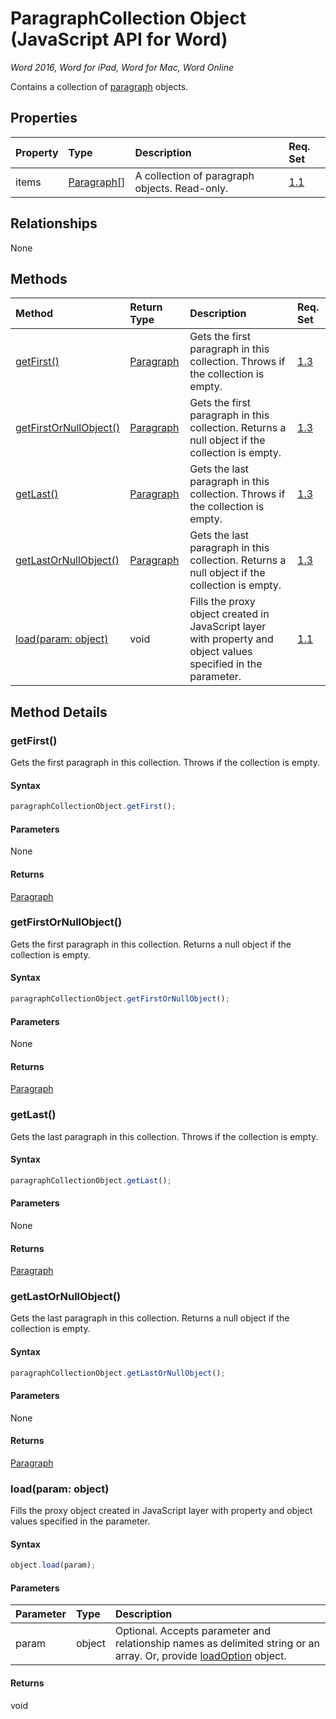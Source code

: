 # ParagraphCollection Object (JavaScript API for Word)

_Word 2016, Word for iPad, Word for Mac, Word Online_

Contains a collection of [paragraph](paragraph.md) objects.

## Properties

| Property	   | Type	|Description| Req. Set|
|:---------------|:--------|:----------|:----|
|items|[Paragraph[]](paragraph.md)|A collection of paragraph objects. Read-only.|[1.1](../requirement-sets/word-api-requirement-sets.md)|

## Relationships
None


## Methods

| Method		   | Return Type	|Description| Req. Set|
|:---------------|:--------|:----------|:----|
|[getFirst()](#getfirst)|[Paragraph](paragraph.md)|Gets the first paragraph in this collection. Throws if the collection is empty.|[1.3](../requirement-sets/word-api-requirement-sets.md)|
|[getFirstOrNullObject()](#getfirstornullobject)|[Paragraph](paragraph.md)|Gets the first paragraph in this collection. Returns a null object if the collection is empty.|[1.3](../requirement-sets/word-api-requirement-sets.md)|
|[getLast()](#getlast)|[Paragraph](paragraph.md)|Gets the last paragraph in this collection. Throws if the collection is empty.|[1.3](../requirement-sets/word-api-requirement-sets.md)|
|[getLastOrNullObject()](#getlastornullobject)|[Paragraph](paragraph.md)|Gets the last paragraph in this collection. Returns a null object if the collection is empty.|[1.3](../requirement-sets/word-api-requirement-sets.md)|
|[load(param: object)](#loadparam-object)|void|Fills the proxy object created in JavaScript layer with property and object values specified in the parameter.|[1.1](../requirement-sets/word-api-requirement-sets.md)|

## Method Details


### getFirst()
Gets the first paragraph in this collection. Throws if the collection is empty.

#### Syntax
```js
paragraphCollectionObject.getFirst();
```

#### Parameters
None

#### Returns
[Paragraph](paragraph.md)

### getFirstOrNullObject()
Gets the first paragraph in this collection. Returns a null object if the collection is empty.

#### Syntax
```js
paragraphCollectionObject.getFirstOrNullObject();
```

#### Parameters
None

#### Returns
[Paragraph](paragraph.md)

### getLast()
Gets the last paragraph in this collection. Throws if the collection is empty.

#### Syntax
```js
paragraphCollectionObject.getLast();
```

#### Parameters
None

#### Returns
[Paragraph](paragraph.md)

### getLastOrNullObject()
Gets the last paragraph in this collection. Returns a null object if the collection is empty.

#### Syntax
```js
paragraphCollectionObject.getLastOrNullObject();
```

#### Parameters
None

#### Returns
[Paragraph](paragraph.md)

### load(param: object)
Fills the proxy object created in JavaScript layer with property and object values specified in the parameter.

#### Syntax
```js
object.load(param);
```

#### Parameters
| Parameter	   | Type	|Description|
|:---------------|:--------|:----------|
|param|object|Optional. Accepts parameter and relationship names as delimited string or an array. Or, provide [loadOption](loadoption.md) object.|

#### Returns
void
